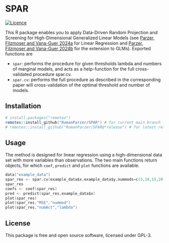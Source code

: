 SPAR
======================

[![Licence](https://img.shields.io/badge/licence-GPL--3-blue.svg)](https://www.gnu.org/licenses/gpl-3.0.en.html)

This R package enables you to apply Data-Driven Random Projection and Screening for High-Dimensional Generalized Linear Models (see [Parzer, Filzmoser and Vana-Guer 2024a](https://doi.org/10.48550/arXiv.2312.00130) for Linear Regression and [Parzer, Filzmoser and Vana-Guer 2024b](https://arxiv.org/abs/2410.00971) for the extension to GLMs).
Exported functions are

- `spar`: performs the procedure for given thresholds lambda and numbers of marginal models, and acts as a help-function for the full cross-validated procedure spar.cv.
- `spar.cv`: performs the full procedure as described in the corresponding paper will cross-validation of the optimal threshold and number of models.

## Installation

```s
# install.packages("remotes")
remotes::install_github("RomanParzer/SPAR") # for current main branch
# remotes::install_github("RomanParzer/SPAR@*release") # for latest release
```

## Usage 

The method is designed for linear regression using a high-dimensional data set with more variables than observations.
The two main functions return objects, for which `coef`, `predict` and `plot` functions are available.

```s
data("example_data")
spar_res <- spar.cv(example_data$x,example_data$y,nummods=c(5,10,15,20,25,30))
spar_res
coefs <- coef(spar_res)
pred <- predict(spar_res,example_data$x)
plot(spar_res)
plot(spar_res,"MSE","nummod")
plot(spar_res,"numAct","lambda")
```

## License

This package is free and open source software, licensed under GPL-3.
